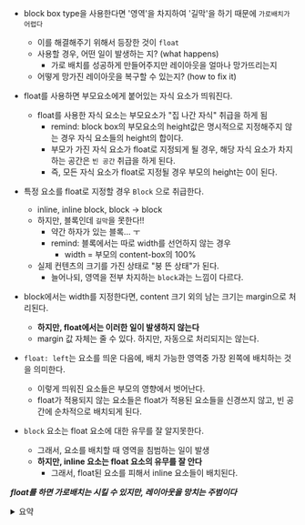- block box type을 사용한다면 '영역'을 차지하여 '길막'을 하기 때문에 `가로배치가 어렵다`

  - 이를 해결해주기 위해서 등장한 것이 `float`
  - 사용할 경우, 어떤 일이 발생하는 지? (what happens)
    - 가로 배치를 성공하게 만들어주지만 레이아웃을 얼마나 망가뜨리는지
  - 어떻게 망가진 레이아웃을 복구할 수 있는지? (how to fix it)

- float를 사용하면 부모요소에게 붙어있는 자식 요소가 띄워진다.

  - float를 사용한 자식 요소는 부모요소가 "집 나간 자식" 취급을 하게 됨
    - remind: block box의 부모요소의 height값은 명시적으로 지정해주지 않는 경우 자식 요소들의 height의 합이다.
    - 부모가 가진 자식 요소가 float로 지정되게 될 경우, 해당 자식 요소가 차지하는 공간은 `빈 공간` 취급을 하게 된다.
    * 즉, 모든 자식 요소가 float로 지정될 경우 부모의 height는 0이 된다.

- 특정 요소를 float로 지정할 경우 `Block` 으로 취급한다.

  - inline, inline block, block -> block
  - 하지만, 블록인데 `길막`을 못한다!!
    - 약간 하자가 있는 블록... ㅜ
    - remind: 블록에서는 따로 width를 선언하지 않는 경우
      - width = 부모의 content-box의 100%
  - 실제 컨텐츠의 크기를 가진 상태로 "붕 뜬 상태"가 된다.
    - 늘어나되, 영역을 전부 차지하는 `block`과는 느낌이 다르다.

- block에서는 width를 지정한다면, content 크기 외의 남는 크기는 margin으로 처리된다.
  - **하지만, float에서는 이러한 일이 발생하지 않는다**
  - margin 값 자체는 줄 수 있다. 하지만, 자동으로 처리되지는 않는다.

* `float: left`는 요소를 띄운 다음에, 배치 가능한 영역중 가장 왼쪽에 배치하는 것을 의미한다.

  - 이렇게 띄워진 요소들은 부모의 영향에서 벗어난다.
  - float가 적용되지 않는 요소들은 float가 적용된 요소들을 신경쓰지 않고, 빈 공간에 순차적으로 배치되게 된다.

* `block` 요소는 float 요소에 대한 유무를 잘 알지못한다.
  - 그래서, 요소를 배치할 때 영역을 침범하는 일이 발생
  - **하지만, inline 요소는 float 요소의 유무를 잘 안다**
    - 그래서, float된 요소를 피해서 inline 요소들이 배치된다.

**_float를 하면 가로배치는 시킬 수 있지만, 레이아웃을 망치는 주범이다_**

<details>
  <summary> 요약 </summary>
  <ul>
  <li> 집 나간 내 새끼, 찾을 길 없네 </li>
  <li> 블록으로 신분 상승 </li>
  <li> 길막을 못해 슬픈 블록아 </li>
  <li> 플로트, 나만 볼 수 있어요 (feat. 인라인) </li>
</ul>
</details>
